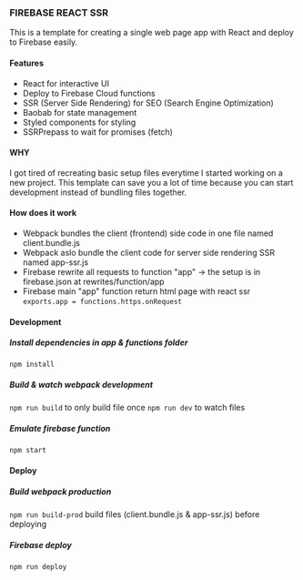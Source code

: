 ### FIREBASE REACT SSR

This is a template for creating a single web page app with React and deploy to Firebase easily.

#### Features
- React for interactive UI
- Deploy to Firebase Cloud functions
- SSR (Server Side Rendering) for SEO (Search Engine Optimization)
- Baobab for state management
- Styled components for styling
- SSRPrepass to wait for promises (fetch)

#### WHY
I got tired of recreating basic setup files everytime I started working on a new project. This template can save you a lot of time because you can start development instead of bundling files together.

#### How does it work
-  Webpack bundles the client (frontend) side code in one file named client.bundle.js
- Webpack aslo bundle the client code for server side rendering SSR named app-ssr.js
-  Firebase rewrite all requests to function "app" -> the setup is in firebase.json at rewrites/function/app
-  Firebase main "app" function return html page with react ssr
`exports.app = functions.https.onRequest`

#### Development
##### Install dependencies in app & functions folder
`npm install`
##### Build & watch webpack development
`npm run build` to only build file once
`npm run dev` to watch files
##### Emulate firebase function
`npm start`

#### Deploy
##### Build webpack production
`npm run build-prod` build files (client.bundle.js & app-ssr.js) before deploying
##### Firebase deploy
`npm run deploy`
